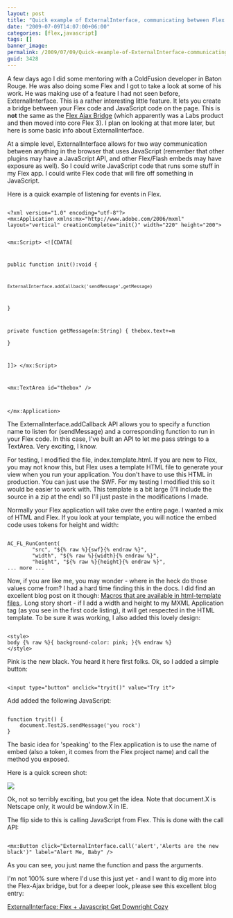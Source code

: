 ```yaml
---
layout: post
title: "Quick example of ExternalInterface, communicating between Flex and JavaScript"
date: "2009-07-09T14:07:00+06:00"
categories: [flex,javascript]
tags: []
banner_image: 
permalink: /2009/07/09/Quick-example-of-ExternalInterface-communicating-between-Flex-and-JavaScript
guid: 3428
---
```


A few days ago I did some mentoring with a ColdFusion developer in Baton Rouge. He was also doing some Flex and I got to take a look at some of his work. He was making use of a feature I had not seen before, ExternalInterface. This is a rather interesting little feature. It lets you create a bridge between your Flex code and JavaScript code on the page. This is <b>not</b> the same as the <a href="http://livedocs.adobe.com/flex/3/html/help.html?content=ajaxbridge_1.html">Flex Ajax Bridge</a> (which apparently was a Labs product and then moved into core Flex 3). I plan on looking at that more later, but here is some basic info about ExternalInterface.
<!--more-->
At a simple level, ExternalInterface allows for two way communication between anything in the browser that uses JavaScript (remember that other plugins may have a JavaScript API, and other Flex/Flash embeds may have exposure as well). So I could write JavaScript code that runs some stuff in my Flex app. I could write Flex code that will fire off something in JavaScript.

Here is a quick example of listening for events in Flex. 

<code>
&lt;?xml version="1.0" encoding="utf-8"?&gt;
&lt;mx:Application xmlns:mx="http://www.adobe.com/2006/mxml" layout="vertical" creationComplete="init()" width="220" height="200"&gt;

&lt;mx:Script&gt;
&lt;![CDATA[

public function init():void {

	ExternalInterface.addCallback('sendMessage',getMessage)	
	
}	

private function getMessage(m:String) {
	thebox.text+=m	
}	

]]&gt;
&lt;/mx:Script&gt;	

&lt;mx:TextArea id="thebox" /&gt;

&lt;/mx:Application&gt;
</code>

The ExternalInterface.addCallback API allows you to specify a function name to listen for (sendMessage) and a corresponding function to run in your Flex code. In this case, I've built an API to let me pass strings to a TextArea. Very exciting, I know.

For testing, I modified the file, index.template.html. If you are new to Flex, you may not know this, but Flex uses a template HTML file to generate your view when you run your application. You don't have to use this HTML in production. You can just use the SWF. For my testing I modified this so it would be easier to work with. This template is a bit large (I'll include the source in a zip at the end) so I'll just paste in the modifications I made.

Normally your Flex application will take over the entire page. I wanted a mix of HTML and Flex. If you look at your template, you will notice the embed code uses tokens for height and width:

<code>
AC_FL_RunContent(
		"src", "${% raw %}{swf}{% endraw %}",
		"width", "${% raw %}{width}{% endraw %}",
		"height", "${% raw %}{height}{% endraw %}",
... more ...
</code>

Now, if you are like me, you may wonder - where in the heck do those values come from? I had a hard time finding this in the docs. I did find an excellent blog post on it though: <a href="http://www.morearty.com/blog/2007/01/24/macros-that-are-available-in-html-template-files/">Macros that are available in html-template files </a>. Long story short - if I add a width and height to my MXML Application tag (as you see in the first code listing), it will get respected in the HTML template. To be sure it was working, I also added this lovely design:

<code>
&lt;style&gt;
body {% raw %}{ background-color: pink; }{% endraw %}
&lt;/style&gt;
</code>

Pink is the new black. You heard it here first folks. Ok, so I added a simple button:

<code>
&lt;input type="button" onclick="tryit()" value="Try it"&gt;
</code>

Add added the following JavaScript:

<code>
function tryit() {
	document.TestJS.sendMessage('you rock')
}
</code>

The basic idea for 'speaking' to the Flex application is to use the name of embed (also a token, it comes from the Flex project name) and call the method you exposed.

Here is a quick screen shot: 

<img src="https://static.raymondcamden.com/images//Picture 246.png">

Ok, not so terribly exciting, but you get the idea. Note that document.X is Netscape only, it would be window.X in IE. 

The flip side to this is calling JavaScript from Flex. This is done with the call API:

<code>
&lt;mx:Button click="ExternalInterface.call('alert','Alerts are the new black')" label="Alert Me, Baby" /&gt;	
</code>

As you can see, you just name the function and pass the arguments. 

I'm not 100% sure where I'd use this just yet - and I want to dig more into the Flex-Ajax bridge, but for a deeper look, please see this excellent blog entry:

<a href="http://blogs.4point.com/taylor.bastien/2009/02/flex-javascript-the-externalinterface-and-you.html">ExternalInterface: Flex + Javascript Get Downright Cozy</a>